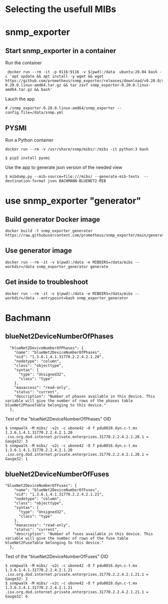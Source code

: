 # Selecting the usefull MIBs

# snmp_exporter
## Start snmp_exporter in a container
Run the container
```
 docker run --rm -it -p 9116:9116 -v $(pwd):/data  ubuntu:20.04 bash -c 'apt update && apt install -y wget && wget https://github.com/prometheus/snmp_exporter/releases/download/v0.20.0/snmp_exporter-0.20.0.linux-amd64.tar.gz && tar zxvf snmp_exporter-0.20.0.linux-amd64.tar.gz && bash'
```

Lauch the app
```
# /snmp_exporter-0.20.0.linux-amd64/snmp_exporter --config.file=/data/snmp.yml
```


## PYSMI

Run a Python container
```
docker run --rm -v /usr/share/snmp/mibs/:/mibs -it python:3 bash
```

```
$ pip3 install pysmi
```

Use the app to generate json version of the needed view
```
$ mibdump.py --mib-source=file:///mibs/ --generate-mib-texts  --destination-format json BACHMANN-BLUENET2-MIB
``` 

# use snmp_exporter "generator"

## Build generator Docker image
```
docker build -t snmp_exporter_generator https://raw.githubusercontent.com/prometheus/snmp_exporter/main/generator/Dockerfile
```

## Use generator image
```
docker run --rm -it -v $(pwd):/data -e MIBDIRS=/data/mibs --workdir=/data snmp_exporter_generator generate
```

## Get inside to troubleshoot
```
docker run --rm -it -v $(pwd):/data -e MIBDIRS=/data/mibs --workdir=/data --entrypoint=bash snmp_exporter_generator
```

# Bachmann

## blueNet2DeviceNumberOfPhases
```
  "blueNet2DeviceNumberOfPhases": {
    "name": "blueNet2DeviceNumberOfPhases",
    "oid": "1.3.6.1.4.1.31770.2.2.4.2.1.20",
    "nodetype": "column",
    "class": "objecttype",
    "syntax": {
      "type": "Unsigned32",
      "class": "type"
    },
    "maxaccess": "read-only",
    "status": "current",
    "description": "Number of phases available in this device. This variable will give the number of rows of the phases table blueNet2PhaseTable belonging to this device."
  },
```
Test of the "blueNet2DeviceNumberOfPhases" OID
```
$ snmpwalk -M mibs/ -v2c -c ubone42 -O f pdu0020.dyn.c-t.mx 1.3.6.1.4.1.31770.2.2.4.2.1.20
.iso.org.dod.internet.private.enterprises.31770.2.2.4.2.1.20.1 = Gauge32: 3
$ snmpwalk -M mibs/ -v2c -c ubone42 -O f pdu0016.dyn.c-t.mx 1.3.6.1.4.1.31770.2.2.4.2.1.20
.iso.org.dod.internet.private.enterprises.31770.2.2.4.2.1.20.1 = Gauge32: 1
```

## blueNet2DeviceNumberOfFuses
```
"blueNet2DeviceNumberOfFuses": {
    "name": "blueNet2DeviceNumberOfFuses",
    "oid": "1.3.6.1.4.1.31770.2.2.4.2.1.21",
    "nodetype": "column",
    "class": "objecttype",
    "syntax": {
      "type": "Unsigned32",
      "class": "type"
    },
    "maxaccess": "read-only",
    "status": "current",
    "description": "Number of fuses available in this device. This variable will give the number of rows of the fuse table blueNet2FuseTable belonging to this device."
  },
```
Test of the "blueNet2DeviceNumberOfFuses" OID
```
$ snmpwalk -M mibs/ -v2c -c ubone42 -O f pdu0016.dyn.c-t.mx 1.3.6.1.4.1.31770.2.2.4.2.1.21
.iso.org.dod.internet.private.enterprises.31770.2.2.4.2.1.21.1 = Gauge32: 2
$ snmpwalk -M mibs/ -v2c -c ubone42 -O f pdu0020.dyn.c-t.mx 1.3.6.1.4.1.31770.2.2.4.2.1.21
.iso.org.dod.internet.private.enterprises.31770.2.2.4.2.1.21.1 = Gauge32: 6
```
